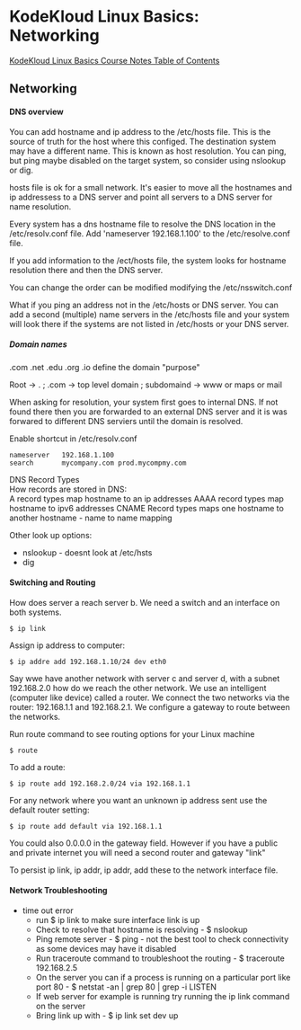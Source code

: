 # KodeKloud Linux Basics: Networking

[KodeKloud Linux Basics Course Notes Table of Contents](https://github.com/pslucas0212/LinuxBasics)    

## Networking

#### DNS overview  
You can add hostname and ip address to the /etc/hosts file.  This is the source of truth for the host where this configed.  The destination system may have a different name.  This is known as host resolution.  You can ping, but ping maybe disabled on the target system, so consider using nslookup or dig.  
  
hosts file is ok for a small network.  It's easier to move all the hostnames and ip addressess to a DNS server and point all servers to a DNS server for name resolution.   
  
Every system has a dns hostname file to resolve the DNS location in the /etc/resolv.conf file.  Add 'nameserver 192.168.1.100' to the /etc/resolve.conf file.    

If you add information to the /ect/hosts file, the system looks for hostname resolution there and then the DNS server.    
  
You can change the order can be modified modifying the /etc/nsswitch.conf  
  
What if you ping an address not in the /etc/hosts or DNS server.  You can add a second (multiple) name servers in the /etc/hosts file and your system will look there if the systems are not listed in /etc/hosts or your DNS server.
 
##### Domain names  
.com .net .edu .org .io define the domain "purpose"  
  
Root -> . ; .com -> top level domain ; subdomaind -> www or maps or mail    
  
When asking for resolution, your system first goes to internal DNS.  If not found there then you are forwarded to an external DNS server and it is was forwared to different DNS serviers until the domain is resolved.   

Enable shortcut in /etc/resolv.conf
```
nameserver   192.168.1.100
search       mycompany.com prod.mycompmy.com
```
  
DNS Record Types   
How records are stored in DNS:  
A record types map hostname to an ip addresses 
AAAA record types map hostname to ipv6 addresses
CNAME Record types maps one hostname to another  hostname  - name to name mapping   

Other look up options:  
- nslookup - doesnt look at /etc/hsts
- dig 
  
  
#### Switching and Routing
How does server a reach server b.  We need a switch and an interface on both systems.  
```
$ ip link
```
Assign ip address to computer:  
```
$ ip addre add 192.168.1.10/24 dev eth0
```
 
Say wwe have another network with server c and server d, with a subnet 192.168.2.0 how do we reach the other network.  We use an intelligent (computer like device) called a router.  We connect the two networks via the router: 192.168.1.1 and 192.168.2.1.  We configure a gateway to route between the networks.   
  
Run route command to see routing options for your Linux machine
```
$ route
```
To add a route:
```
$ ip route add 192.168.2.0/24 via 192.168.1.1
```
For any network where you want an unknown ip address sent use the default router setting:
```
$ ip route add default via 192.168.1.1
```
You could also 0.0.0.0 in the gateway field.  However if you have a public and private internet you will need a second router and gateway "link"

To persist ip link, ip addr, ip addr, add these to the network interface file.
  
  
 #### Network Troubleshooting
 - time out error
    - run $ ip link to make sure interface link is up
    - Check to resolve that hostname is resolving - $ nslookup <server hostname>
    - Ping remote server - $ ping <host-name> - not the best tool to check connectivity as some devices may have it disabled
    - Run traceroute command to troubleshoot the routing - $ traceroute 192.168.2.5
    - On the server you can if a process is running on a particular port like port 80 - $ netstat -an | grep 80 | grep -i LISTEN
    - If web server for example is running try running the ip link command on the server
    - Bring link up with - $ ip link set dev <interface name> up
  

